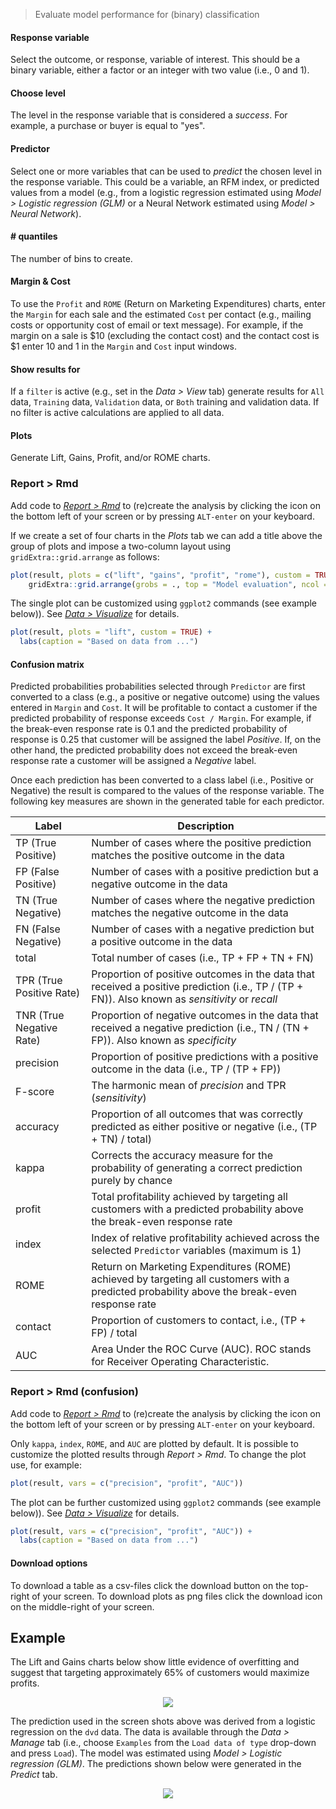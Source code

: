 > Evaluate model performance for (binary) classification

#### Response variable

Select the outcome, or response, variable of interest. This should be a binary variable, either a factor or an integer with two value (i.e., 0 and 1).

#### Choose level

The level in the response variable that is considered a _success_. For example, a purchase or buyer is equal to "yes".

#### Predictor

Select one or more variables that can be used to _predict_ the chosen level in the response variable. This could be a variable, an RFM index, or predicted values from a model (e.g., from a logistic regression estimated using _Model > Logistic regression (GLM)_ or a Neural Network estimated using _Model > Neural Network_).

#### # quantiles

The number of bins to create.

#### Margin & Cost

To use the `Profit` and `ROME` (Return on Marketing Expenditures) charts, enter the `Margin` for each sale and the estimated `Cost` per contact (e.g., mailing costs or opportunity cost of email or text message). For example, if the margin on a sale is \$10 (excluding the contact cost) and the contact cost is \$1 enter 10 and 1 in the `Margin` and `Cost` input windows.

#### Show results for

If a `filter` is active (e.g., set in the _Data > View_ tab) generate results for `All` data, `Training` data, `Validation` data, or `Both` training and validation data. If no filter is active calculations are applied to all data.

#### Plots

Generate Lift, Gains, Profit, and/or ROME charts. 

### Report > Rmd

Add code to <a href="https://radiant-rstats.github.io/docs/data/report.html" target="_blank">_Report > Rmd_</a> to (re)create the analysis by clicking the <i title="report results" class="fa fa-edit"></i> icon on the bottom left of your screen or by pressing `ALT-enter` on your keyboard. 

If we create a set of four charts in the _Plots_ tab we can add a title above the group of plots and impose a two-column layout using `gridExtra::grid.arrange` as follows:

```r
plot(result, plots = c("lift", "gains", "profit", "rome"), custom = TRUE) %>%
	gridExtra::grid.arrange(grobs = ., top = "Model evaluation", ncol = 2)
```

The single plot can be customized using `ggplot2` commands (see example below)). See <a href="https://radiant-rstats.github.io/docs/data/visualize.html" target="_blank">_Data > Visualize_</a> for details.

```r
plot(result, plots = "lift", custom = TRUE) +
  labs(caption = "Based on data from ...")
```

#### Confusion matrix

Predicted probabilities probabilities selected through `Predictor` are first converted to a class (e.g., a positive or negative outcome) using the values entered in `Margin` and `Cost`. It will be profitable to contact a customer if the predicted probability of response exceeds `Cost / Margin`. For example, if the break-even response rate is 0.1 and the predicted probability of response is 0.25 that customer will be assigned the label _Positive_. If, on the other hand, the predicted probability does not exceed the break-even response rate a customer will be assigned a _Negative_ label.

Once each prediction has been converted to a class label (i.e., Positive or Negative) the result is compared to the values of the response variable. The following key measures are shown in the generated table for each predictor.

Label                    | Description
------------------------ | ------------------------------------------------------------------
TP (True Positive)       | Number of cases where the positive prediction matches the positive outcome in the data
FP (False Positive)      | Number of cases with a positive prediction but a negative outcome in the data
TN (True Negative)       | Number of cases where the negative prediction matches the negative outcome in the data
FN (False Negative)      | Number of cases with a negative prediction but a positive outcome in the data
total                    | Total number of cases (i.e., TP + FP + TN + FN)
TPR (True Positive Rate) | Proportion of positive outcomes in the data that received a positive prediction (i.e., TP / (TP + FN)). Also known as _sensitivity_ or _recall_
TNR (True Negative Rate) | Proportion of negative outcomes in the data that received a negative prediction (i.e., TN / (TN + FP)). Also known as _specificity_
precision                | Proportion of positive predictions with a positive outcome in the data (i.e., TP / (TP + FP))
F-score                  | The harmonic mean of _precision_ and TPR (_sensitivity_)
accuracy                 | Proportion of all outcomes that was correctly predicted as either positive or negative (i.e., (TP + TN) / total)
kappa                    | Corrects the accuracy measure for the probability of generating a correct prediction purely by chance
profit                   | Total profitability achieved by targeting all customers with a predicted probability above the break-even response rate
index                    | Index of relative profitability achieved across the selected `Predictor` variables (maximum is 1)
ROME										 | Return on Marketing Expenditures (ROME) achieved by targeting all customers with a predicted probability above the break-even response rate
contact									 | Proportion of customers to contact, i.e., (TP + FP) / total
AUC										   | Area Under the ROC Curve (AUC). ROC stands for Receiver Operating Characteristic.

### Report > Rmd (confusion)

Add code to <a href="https://radiant-rstats.github.io/docs/data/report.html" target="_blank">_Report > Rmd_</a> to (re)create the analysis by clicking the <i title="report results" class="fa fa-edit"></i> icon on the bottom left of your screen or by pressing `ALT-enter` on your keyboard. 

Only `kappa`, `index`, `ROME`, and `AUC` are plotted by default. It is possible to customize the plotted results through _Report > Rmd_. To change the plot use, for example: 

```r
plot(result, vars = c("precision", "profit", "AUC"))
```

The plot can be further customized using `ggplot2` commands (see example below)). See <a href="https://radiant-rstats.github.io/docs/data/visualize.html" target="_blank">_Data > Visualize_</a> for details.

```r
plot(result, vars = c("precision", "profit", "AUC")) + 
  labs(caption = "Based on data from ...")
```

#### Download options

To download a table as a csv-files click the download button on the top-right of your screen. To download plots as png files click the download icon on the middle-right of your screen.

## Example

The Lift and Gains charts below show little evidence of overfitting and suggest that targeting approximately 65% of customers would maximize profits.

<p align="center"><img src="figures_model/evalbin_lift_gains.png"></p>

<!-- This insight is confirmed by looking at the confusion matrix. The True Positive Rate in the training and validation sample are 94.0% and 93.4% respectively.

<p align="center"><img src="figures_model/evalbin_confusion.png"></p>
-->

The prediction used in the screen shots above was derived from a logistic regression on the `dvd` data. The data is available through the _Data > Manage_ tab (i.e., choose `Examples` from the `Load data of type` drop-down and press `Load`). The model was estimated using _Model > Logistic regression (GLM)_. The predictions shown below were generated in the _Predict_ tab.

<p align="center"><img src="figures_model/evalbin_logistic.png"></p>
